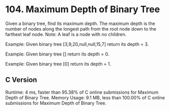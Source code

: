 # 104. Maximum Depth of Binary Tree
Given a binary tree, find its maximum depth.
The maximum depth is the number of nodes along the longest path from the root node down to the farthest leaf node.
Note: A leaf is a node with no children.

Example: Given binary tree [3,9,20,null,null,15,7]
return its depth = 3.

Example: Given binary tree []
return its depth = 0.

Example: Given binary tree [0]
return its depth = 1.


## C Version
Runtime: 4 ms, faster than 95.38% of C online submissions for Maximum Depth of Binary Tree.
Memory Usage: 9.1 MB, less than 100.00% of C online submissions for Maximum Depth of Binary Tree.